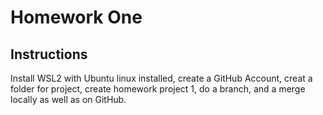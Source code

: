 # Homework One
## Instructions
Install WSL2 with Ubuntu linux installed, create a GitHub Account, creat a folder for project, create homework project 1,  do a branch, and a merge locally as well as on GitHub.
